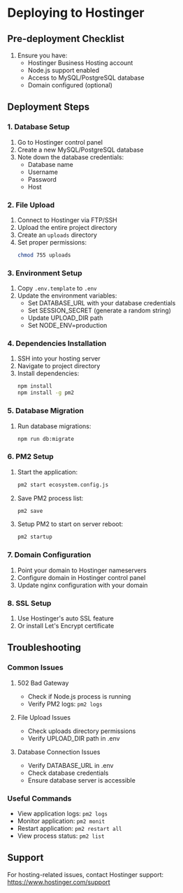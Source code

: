 # Deploying to Hostinger

## Pre-deployment Checklist

1. Ensure you have:
   - Hostinger Business Hosting account
   - Node.js support enabled
   - Access to MySQL/PostgreSQL database
   - Domain configured (optional)

## Deployment Steps

### 1. Database Setup
1. Go to Hostinger control panel
2. Create a new MySQL/PostgreSQL database
3. Note down the database credentials:
   - Database name
   - Username
   - Password
   - Host

### 2. File Upload
1. Connect to Hostinger via FTP/SSH
2. Upload the entire project directory
3. Create an `uploads` directory
4. Set proper permissions:
   ```bash
   chmod 755 uploads
   ```

### 3. Environment Setup
1. Copy `.env.template` to `.env`
2. Update the environment variables:
   - Set DATABASE_URL with your database credentials
   - Set SESSION_SECRET (generate a random string)
   - Update UPLOAD_DIR path
   - Set NODE_ENV=production

### 4. Dependencies Installation
1. SSH into your hosting server
2. Navigate to project directory
3. Install dependencies:
   ```bash
   npm install
   npm install -g pm2
   ```

### 5. Database Migration
1. Run database migrations:
   ```bash
   npm run db:migrate
   ```

### 6. PM2 Setup
1. Start the application:
   ```bash
   pm2 start ecosystem.config.js
   ```
2. Save PM2 process list:
   ```bash
   pm2 save
   ```
3. Setup PM2 to start on server reboot:
   ```bash
   pm2 startup
   ```

### 7. Domain Configuration
1. Point your domain to Hostinger nameservers
2. Configure domain in Hostinger control panel
3. Update nginx configuration with your domain

### 8. SSL Setup
1. Use Hostinger's auto SSL feature
2. Or install Let's Encrypt certificate

## Troubleshooting

### Common Issues
1. 502 Bad Gateway
   - Check if Node.js process is running
   - Verify PM2 logs: `pm2 logs`

2. File Upload Issues
   - Check uploads directory permissions
   - Verify UPLOAD_DIR path in .env

3. Database Connection Issues
   - Verify DATABASE_URL in .env
   - Check database credentials
   - Ensure database server is accessible

### Useful Commands
- View application logs: `pm2 logs`
- Monitor application: `pm2 monit`
- Restart application: `pm2 restart all`
- View process status: `pm2 list`

## Support
For hosting-related issues, contact Hostinger support:
https://www.hostinger.com/support
